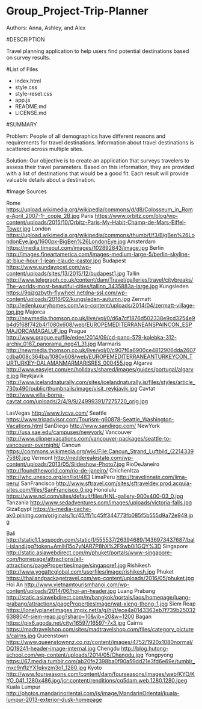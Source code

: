 # Group_Project-Trip-Planner
Authors: Anna, Ashley, and Alex

#DESCRIPTION

Travel planning application to help users find potential destinations based on survey results.

#List of Files
- index.html
- style.css
- style-reset.css
- app.js
- README.md
- LICENSE.md


#SUMMARY

Problem:  People of all demographics have different reasons and requirements for travel destinations.  Information about travel destinations is scattered across multiple sites.

Solution: Our objective is to create an application that surveys travelers to assess their travel parameters. Based on this information, they are provided with a list of destinations that would be a good fit.  Each result will provide valuable details about a destination.

#Image Sources

Rome https://upload.wikimedia.org/wikipedia/commons/d/d8/Colosseum_in_Rome-April_2007-1-_copie_2B.jpg
Paris https://www.orbitz.com/blog/wp-content/uploads/2015/10/Orbitz-Paris-My-Habit-Champ-de-Mars-Eiffel-Tower.jpg
London https://upload.wikimedia.org/wikipedia/commons/thumb/f/f3/BigBen%26LondonEye.jpg/1600px-BigBen%26LondonEye.jpg
Amsterdam https://media.timeout.com/images/102892843/image.jpg
Berlin http://images.fineartamerica.com/images-medium-large-5/berlin-skyline-at-blue-hour-1-jean-claude-castor.jpg
Budapest https://www.sundaypost.com/wp-content/uploads/sites/13/2015/12/budapest1.jpg
Tallin http://www.telegraph.co.uk/content/dam/Travel/galleries/travel/citybreaks/The-worlds-most-beautiful-cities/tallinn_3435883a-large.jpg
Kungsleden https://9qjzgzbyth-flywheel.netdna-ssl.com/wp-content/uploads/2016/02/kungsleden-autumn.jpg
Zermatt http://edenluxuryhomes.com/wp-content/uploads/2014/04/zermatt-village-top.jpg
Majorca http://newmedia.thomson.co.uk/live/vol/0/d6a7cf1876d502338e9cd3254e9b4d5f68f742b4/1080x608/web/EUROPEMEDITERRANEANSPAINCON_ESPMAJORCAMAGALUF.jpg
Prague http://www.prague.eu/file/edee/2014/09/cd-pano-579-kolebka-312-archiv_0187_panorama_neg41_31.jpg
Marmaris http://newmedia.thomson.co.uk/live/vol/0/c907f6a6900ce4812906dda2607cdba008c364ba/1080x608/web/EUROPEMEDITERRANEANTURKEYCON_TURTURKEY-DALAMANMARMARISRES_000455.jpg
Algarve http://www.easyjet.com/en/holidays/shared/images/guides/portugal/algarve.jpg
Reykjavik http://www.icelandnaturally.com/sites/icelandnaturally.is/files/styles/article_730x490/public/thumbnails/image/visit_reykjavik.jpg
Cavtat http://www.villa-borna-cavtat.com/uploads/2/4/9/9/24999391/7275720_orig.jpg

LasVegas http://www.lvcva.com/
Seattle https://www.tripadvisor.com/Tourism-g60878-Seattle_Washington-Vacations.html
SanDiego http://www.sandiego.com/
NewYork http://usa.sae.edu/campuses/newyork/
Vancouver http://www.clippervacations.com/vancouver-packages/seattle-to-vancouver-overnight/
Cancun https://commons.wikimedia.org/wiki/File:Cancun_Strand_Luftbild_(22143397586).jpg
Vermont http://nedderealestate.com/wp-content/uploads/2013/05/Slideshow-Photo7.jpg
RioDeJaneiro http://foundtheworld.com/rio-de-janeiro/
ChichenItza http://whc.unesco.org/en/list/483
LimaPeru http://travelinnate.com/lima-peru/
SanFrancisco http://www.sftravel.com/sites/sftraveldev.prod.acquia-sites.com/files/SanFrancisco_0.jpg
Honolulu https://www.ncl.com/sites/default/files/HNL-gallery-900x400-03_0.jpg
Tanzania http://www.sedadventures.com/images/uploads/victoria-falls.jpg
GizaEgypt https://s-media-cache-ak0.pinimg.com/originals/1c/45/ff/1c45ff344773fb085f5b555d9a72e949.jpg

Bali http://static1.1.sqspcdn.com/static/f/555537/26394689/1436973437687/bali-island.jpg?token=AmlH15o7yNAR7P8hX%2F9wb0i1GQY%3D
Singapore http://static.asiawebdirect.com/m/phuket/portals/www-singapore-com/homepage/attractions/all-attractions/pagePropertiesImage/singapore1.jpg
Rishikesh http://www.yogattcglobal.com/userfiles/image/rishikesh.jpg
Phuket https://thailandpackagetravel.com/wp-content/uploads/2016/05/phuket.jpg
Hoi An http://www.vietnamtourismhanoi.com/wp-content/uploads/2014/06/hoi-an-header.jpg
Luang Prabang http://static.asiawebdirect.com/m/bangkok/portals/laos/homepage/luang-prabang/attractions/pagePropertiesImage/wat-xieng-thong-1.jpg
Siem Reap https://lonelyplanetimages.imgix.net/a/g/hi/t/ece4a0143363eb7f739b25032638804f-siem-reap.jpg?sharp=10&vib=20&w=1200
Bagan https://pix6.agoda.net/city/16597/16597-7x3.jpg
Cairns https://madtravelshop.com/sites/madtravelshop.com/files/category_pictures/cairns.jpg
Queenstown https://www.queenstownnz.co.nz/content/images/4752/1920x1080normal/DQ19241-header-image-internal.jpg
Chengdu http://blog.hutong-school.com/wp-content/uploads/2014/05/Chengdu.jpg
Yongpyong https://67.media.tumblr.com/ab20fe2398ba0f90a59dd21e3fd6e69e/tumblr_mxc9nflzYX1qkyzm3o1_1280.jpg
Kyoto http://www.fourseasons.com/content/dam/fourseasons/images/web/KYO/KYO_041_1280x486.jpg/jcr:content/renditions/cq5dam.web.1280.1280.jpeg
Kuala Lumpur http://photos.mandarinoriental.com/is/image/MandarinOriental/kuala-lumpur-2013-exterior-dusk-homepage
